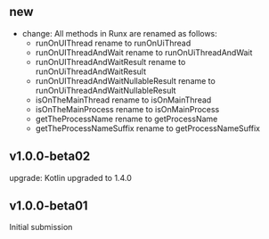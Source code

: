 ## new
* change: All methods in Runx are renamed as follows:
    * runOnUIThread rename to runOnUiThread
    * runOnUIThreadAndWait rename to runOnUiThreadAndWait
    * runOnUIThreadAndWaitResult rename to runOnUiThreadAndWaitResult
    * runOnUIThreadAndWaitNullableResult rename to runOnUiThreadAndWaitNullableResult
    * isOnTheMainThread rename to isOnMainThread
    * isOnTheMainProcess rename to isOnMainProcess
    * getTheProcessName rename to getProcessName
    * getTheProcessNameSuffix rename to getProcessNameSuffix

## v1.0.0-beta02
upgrade: Kotlin upgraded to 1.4.0

## v1.0.0-beta01
Initial submission